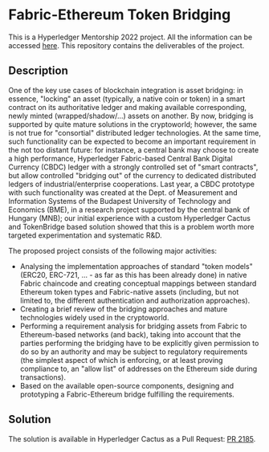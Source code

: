 # Fabric-Ethereum Token Bridging

This is a Hyperledger Mentorship 2022 project. All the information can be accessed [here](https://wiki.hyperledger.org/display/INTERN/Fabric-Ethereum+token+bridging). This repository contains the deliverables of the project.

## Description
One of the key use cases of blockchain integration is asset bridging: in essence, "locking" an asset (typically, a native coin or token) in a smart contract on its authoritative ledger and making available corresponding, newly minted (wrapped/shadow/...) assets on another. By now, bridging is supported by quite mature solutions in the cryptoworld; however, the same is not true for "consortial" distributed ledger technologies. At the same time, such functionality can be expected to become an important requirement in the not too distant future: for instance, a central bank may choose to create a high performance, Hyperledger Fabric-based Central Bank Digital Currency (CBDC) ledger with a strongly controlled set of "smart contracts", but allow controlled "bridging out" of the currency to dedicated distributed ledgers of industrial/enterprise cooperations. Last year, a CBDC prototype with such functionality was created at the Dept. of Measurement and Information Systems of the Budapest University of Technology and Economics (BME), in a research project supported by the central bank of Hungary (MNB); our initial experience with a custom Hyperledger Cactus and TokenBridge based solution showed that this is a problem worth more targeted experimentation and systematic R&D.

The proposed project consists of the following major activities:

* Analysing the implementation approaches of standard "token models" (ERC20, ERC-721, ... - as far as this has been already done) in native Fabric chaincode and creating conceptual mappings between standard Ethereum token types and Fabric-native assets (including, but not limited to, the different authentication and authorization approaches).
* Creating a brief review of the bridging approaches and mature technologies widely used in the cryptoworld.
* Performing a requirement analysis for bridging assets from Fabric to Ethereum-based networks (and back), taking into account that the parties performing the bridging have to be explicitly given permission to do so by an authority and may be subject to regulatory requirements (the simplest aspect of which is enforcing, or at least proving compliance to, an "allow list" of addresses on the Ethereum side during transactions).
* Based on the available open-source components, designing and prototyping a Fabric-Ethereum bridge fulfilling the requirements.

## Solution

The solution is available in Hyperledger Cactus as a Pull Request: [PR 2185](https://github.com/hyperledger/cactus/pull/2185).